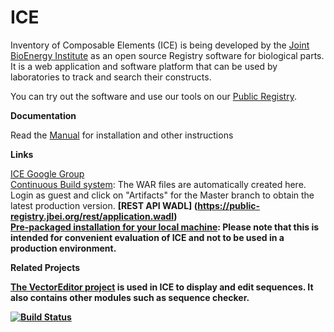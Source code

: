 ICE
===

Inventory of Composable Elements (ICE) is being developed by the [Joint BioEnergy Institute](http://www.jbei.org/) as an open source Registry software for biological parts. It is a web application and software platform that can be used by laboratories to track and search their constructs.

You can try out the software and use our tools on our [Public Registry](http://public-registry.jbei.org).

<b>Documentation</b>

  Read the [Manual](https://public-registry.jbei.org/manual/) for installation and other instructions

<b>Links</b>

[ICE Google Group](http://groups.google.com/group/gd-ice)
<br>[Continuous Build system](http://registry-test.jbei.org:8111): The WAR files are automatically created here. Login as guest and click on "Artifacts" for the Master branch to obtain the latest production version. 
<b>[REST API WADL] (https://public-registry.jbei.org/rest/application.wadl)
<br>[Pre-packaged installation for your local machine](http://public-registry.jbei.org/site/packages): Please note that this is intended for convenient evaluation of ICE and not to be used in a production environment.

<b>Related Projects</b>

[The VectorEditor project](https://github.com/JBEI/vectoreditor/) is used in ICE to display and edit sequences. It also contains other modules such as sequence checker.

[![Build Status](https://travis-ci.org/JBEI/ice.svg?branch=dev)](https://travis-ci.org/JBEI/ice)
